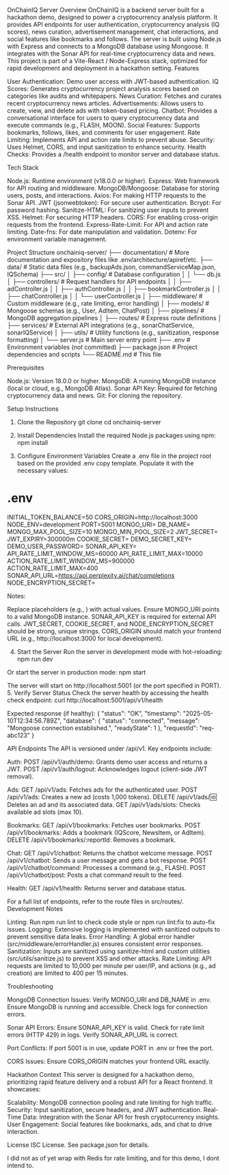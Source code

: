 OnChainIQ Server
Overview
OnChainIQ is a backend server built for a hackathon demo, designed to power a cryptocurrency analysis platform. It provides API endpoints for user authentication, cryptocurrency analysis (IQ scores), news curation, advertisement management, chat interactions, and social features like bookmarks and follows. The server is built using Node.js with Express and connects to a MongoDB database using Mongoose. It integrates with the Sonar API for real-time cryptocurrency data and news.
This project is part of a Vite-React / Node-Express stack, optimized for rapid development and deployment in a hackathon setting.
Features

User Authentication: Demo user access with JWT-based authentication.
IQ Scores: Generates cryptocurrency project analysis scores based on categories like audits and whitepapers.
News Curation: Fetches and curates recent cryptocurrency news articles.
Advertisements: Allows users to create, view, and delete ads with token-based pricing.
Chatbot: Provides a conversational interface for users to query cryptocurrency data and execute commands (e.g., FLASH, MOON).
Social Features: Supports bookmarks, follows, likes, and comments for user engagement.
Rate Limiting: Implements API and action rate limits to prevent abuse.
Security: Uses Helmet, CORS, and input sanitization to enhance security.
Health Checks: Provides a /health endpoint to monitor server and database status.

Tech Stack

Node.js: Runtime environment (v18.0.0 or higher).
Express: Web framework for API routing and middleware.
MongoDB/Mongoose: Database for storing users, posts, and interactions.
Axios: For making HTTP requests to the Sonar API.
JWT (jsonwebtoken): For secure user authentication.
Bcrypt: For password hashing.
Sanitize-HTML: For sanitizing user inputs to prevent XSS.
Helmet: For securing HTTP headers.
CORS: For enabling cross-origin requests from the frontend.
Express-Rate-Limit: For API and action rate limiting.
Date-fns: For date manipulation and validation.
Dotenv: For environment variable management.

Project Structure
onchainiq-server/
├── documentation/           # More documentation and expository files like .env/architecture/apiref/etc.
├── data/                    # Static data files (e.g., backupAds.json, commandServiceMap.json, IQSchema)
├── src/
│   ├── config/              # Database configuration
│   │   └── db.js
│   ├── controllers/         # Request handlers for API endpoints
│   │   ├── adController.js
│   │   ├── authController.js
│   │   ├── bookmarkController.js
│   │   ├── chatController.js
│   │   └── userController.js
│   ├── middleware/          # Custom middleware (e.g., rate limiting, error handling)
│   ├── models/              # Mongoose schemas (e.g., User, AdItem, ChatPost)
│   ├── pipelines/           # MongoDB aggregation pipelines
│   ├── routes/              # Express route definitions
│   ├── services/            # External API integrations (e.g., sonarChatService, sonarIQService)
│   ├── utils/               # Utility functions (e.g., sanitization, response formatting)
│   └── server.js            # Main server entry point
├── .env                     # Environment variables (not committed)
├── package.json             # Project dependencies and scripts
└── README.md                # This file

Prerequisites

Node.js: Version 18.0.0 or higher.
MongoDB: A running MongoDB instance (local or cloud, e.g., MongoDB Atlas).
Sonar API Key: Required for fetching cryptocurrency data and news.
Git: For cloning the repository.

Setup Instructions
1. Clone the Repository
git clone <repository-url>
cd onchainiq-server

2. Install Dependencies
Install the required Node.js packages using npm:
npm install

3. Configure Environment Variables
Create a .env file in the project root based on the provided .env copy template. Populate it with the necessary values:
# .env
INITIAL_TOKEN_BALANCE=50
CORS_ORIGIN=http://localhost:3000
NODE_ENV=development
PORT=5001
MONGO_URI=<your-mongodb-connection-string>
DB_NAME=<your-database-name>
MONGO_MAX_POOL_SIZE=10
MONGO_MIN_POOL_SIZE=2
JWT_SECRET=<your-jwt-secret>
JWT_EXPIRY=300000m
COOKIE_SECRET=<your-cookie-secret>
DEMO_SECRET_KEY=<your-demo-secret-key>
DEMO_USER_PASSWORD=<your-demo-user-password>
SONAR_API_KEY=<your-sonar-api-key>
API_RATE_LIMIT_WINDOW_MS=60000
API_RATE_LIMIT_MAX=10000
ACTION_RATE_LIMIT_WINDOW_MS=900000
ACTION_RATE_LIMIT_MAX=400
SONAR_API_URL=https://api.perplexity.ai/chat/completions
NODE_ENCRYPTION_SECRET=<your-32-bit-encryption-secret>

Notes:

Replace placeholders (e.g., <your-mongodb-connection-string>) with actual values.
Ensure MONGO_URI points to a valid MongoDB instance.
SONAR_API_KEY is required for external API calls.
JWT_SECRET, COOKIE_SECRET, and NODE_ENCRYPTION_SECRET should be strong, unique strings.
CORS_ORIGIN should match your frontend URL (e.g., http://localhost:3000 for local development).

4. Start the Server
Run the server in development mode with hot-reloading:
npm run dev

Or start the server in production mode:
npm start

The server will start on http://localhost:5001 (or the port specified in PORT).
5. Verify Server Status
Check the server health by accessing the health check endpoint:
curl http://localhost:5001/api/v1/health

Expected response (if healthy):
{
  "status": "OK",
  "timestamp": "2025-05-10T12:34:56.789Z",
  "database": {
    "status": "connected",
    "message": "Mongoose connection established.",
    "readyState": 1
  },
  "requestId": "req-abc123"
}

API Endpoints
The API is versioned under /api/v1. Key endpoints include:

Auth:
POST /api/v1/auth/demo: Grants demo user access and returns a JWT.
POST /api/v1/auth/logout: Acknowledges logout (client-side JWT removal).


Ads:
GET /api/v1/ads: Fetches ads for the authenticated user.
POST /api/v1/ads: Creates a new ad (costs 1,000 tokens).
DELETE /api/v1/ads/:id: Deletes an ad and its associated data.
GET /api/v1/ads/slots: Checks available ad slots (max 10).


Bookmarks:
GET /api/v1/bookmarks: Fetches user bookmarks.
POST /api/v1/bookmarks: Adds a bookmark (IQScore, NewsItem, or AdItem).
DELETE /api/v1/bookmarks/:reportId: Removes a bookmark.


Chat:
GET /api/v1/chatbot: Returns the chatbot welcome message.
POST /api/v1/chatbot: Sends a user message and gets a bot response.
POST /api/v1/chatbot/command: Processes a command (e.g., FLASH).
POST /api/v1/chatbot/post: Posts a chat command result to the feed.


Health:
GET /api/v1/health: Returns server and database status.



For a full list of endpoints, refer to the route files in src/routes/.
Development Notes

Linting: Run npm run lint to check code style or npm run lint:fix to auto-fix issues.
Logging: Extensive logging is implemented with sanitized outputs to prevent sensitive data leaks.
Error Handling: A global error handler (src/middleware/errorHandler.js) ensures consistent error responses.
Sanitization: Inputs are sanitized using sanitize-html and custom utilities (src/utils/sanitize.js) to prevent XSS and other attacks.
Rate Limiting: API requests are limited to 10,000 per minute per user/IP, and actions (e.g., ad creation) are limited to 400 per 15 minutes.

Troubleshooting

MongoDB Connection Issues:
Verify MONGO_URI and DB_NAME in .env.
Ensure MongoDB is running and accessible.
Check logs for connection errors.


Sonar API Errors:
Ensure SONAR_API_KEY is valid.
Check for rate limit errors (HTTP 429) in logs.
Verify SONAR_API_URL is correct.


Port Conflicts:
If port 5001 is in use, update PORT in .env or free the port.


CORS Issues:
Ensure CORS_ORIGIN matches your frontend URL exactly.



Hackathon Context
This server is designed for a hackathon demo, prioritizing rapid feature delivery and a robust API for a React frontend. It showcases:

Scalability: MongoDB connection pooling and rate limiting for high traffic.
Security: Input sanitization, secure headers, and JWT authentication.
Real-Time Data: Integration with the Sonar API for fresh cryptocurrency insights.
User Engagement: Social features like bookmarks, ads, and chat to drive interaction.

License
ISC License. See package.json for details.


I did not as of yet wrap with Redis for rate limiting, and for this demo, I dont intend to. 
